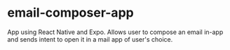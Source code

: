 # email-composer-app
 App using React Native and Expo. Allows user to compose an email in-app and sends intent to open it in a mail app of user's choice.
